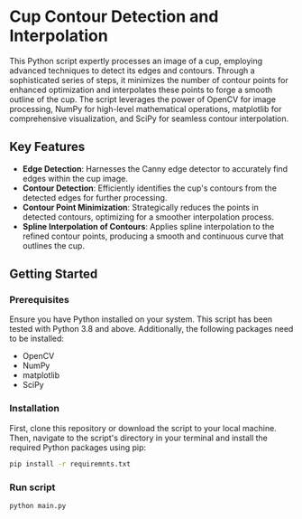 # Cup Contour Detection and Interpolation

This Python script expertly processes an image of a cup, employing advanced techniques to detect its edges and contours. Through a sophisticated series of steps, it minimizes the number of contour points for enhanced optimization and interpolates these points to forge a smooth outline of the cup. The script leverages the power of OpenCV for image processing, NumPy for high-level mathematical operations, matplotlib for comprehensive visualization, and SciPy for seamless contour interpolation.

## Key Features

- **Edge Detection**: Harnesses the Canny edge detector to accurately find edges within the cup image.
- **Contour Detection**: Efficiently identifies the cup's contours from the detected edges for further processing.
- **Contour Point Minimization**: Strategically reduces the points in detected contours, optimizing for a smoother interpolation process.
- **Spline Interpolation of Contours**: Applies spline interpolation to the refined contour points, producing a smooth and continuous curve that outlines the cup.

## Getting Started

### Prerequisites

Ensure you have Python installed on your system. This script has been tested with Python 3.8 and above. Additionally, the following packages need to be installed:

- OpenCV
- NumPy
- matplotlib
- SciPy

### Installation

First, clone this repository or download the script to your local machine. Then, navigate to the script's directory in your terminal and install the required Python packages using pip:

```bash
pip install -r requiremnts.txt
```
### Run script

```bash
python main.py
```



